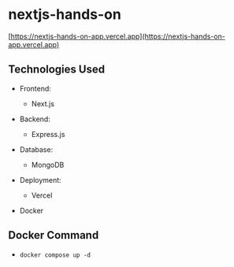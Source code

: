 # nextjs-hands-on

[https://nextjs-hands-on-app.vercel.app](https://nextjs-hands-on-app.vercel.app)

## Technologies Used

* Frontend:
  * Next.js

* Backend:
  * Express.js

* Database:
  * MongoDB

* Deployment:
  * Vercel

* Docker

## Docker Command

* `docker compose up -d`